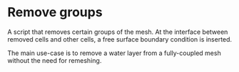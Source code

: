 Remove groups
===============

A script that removes certain groups of the mesh.
At the interface between removed cells and other cells, a free surface boundary condition is inserted.

The main use-case is to remove a water layer from a fully-coupled mesh without the need for remeshing.